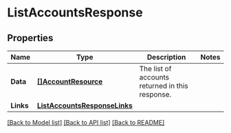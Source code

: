 # ListAccountsResponse

## Properties

Name | Type | Description | Notes
------------ | ------------- | ------------- | -------------
**Data** | [**[]AccountResource**](AccountResource.md) | The list of accounts returned in this response.  | 
**Links** | [**ListAccountsResponseLinks**](ListAccountsResponse_links.md) |  | 

[[Back to Model list]](../README.md#documentation-for-models) [[Back to API list]](../README.md#documentation-for-api-endpoints) [[Back to README]](../README.md)



